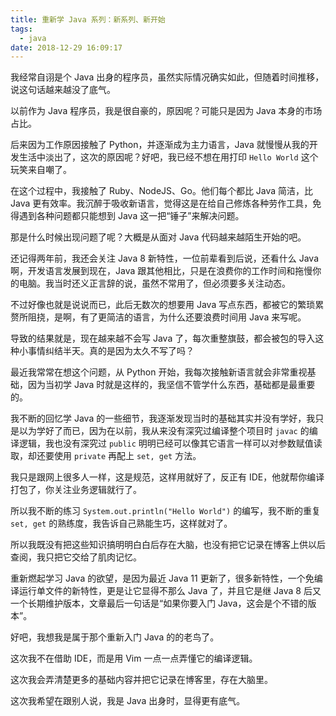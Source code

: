 ```yaml
---
title: 重新学 Java 系列：新系列、新开始
tags:
  - java
date: 2018-12-29 16:09:17
---
```



我经常自诩是个 Java 出身的程序员，虽然实际情况确实如此，但随着时间推移，说这句话越来越没了底气。

<!-- more --><!-- toc -->
以前作为 Java 程序员，我是很自豪的，原因呢？可能只是因为 Java 本身的市场占比。

后来因为工作原因接触了 Python，并逐渐成为主力语言，Java 就慢慢从我的开发生活中淡出了，这次的原因呢？好吧，我已经不想在用打印 `Hello World` 这个玩笑来自嘲了。

在这个过程中，我接触了 Ruby、NodeJS、Go。他们每个都比 Java 简洁，比 Java 更有效率。我沉醉于吸收新语言，觉得这是在给自己修炼各种劳作工具，免得遇到各种问题都只能想到 Java 这一把“锤子”来解决问题。

那是什么时候出现问题了呢？大概是从面对 Java 代码越来越陌生开始的吧。

还记得两年前，我还会关注 Java 8 新特性，一位前辈看到后说，还看什么 Java 啊，开发语言发展到现在，Java 跟其他相比，只是在浪费你的工作时间和拖慢你的电脑。我当时还义正言辞的说，虽然不常用了，但必须要多关注动态。

不过好像也就是说说而已，此后无数次的想要用 Java 写点东西，都被它的繁琐累赘所阻挠，是啊，有了更简洁的语言，为什么还要浪费时间用 Java 来写呢。

导致的结果就是，现在越来越不会写 Java 了，每次重整旗鼓，都会被包的导入这种小事情纠结半天。真的是因为太久不写了吗？

最近我常常在想这个问题，从 Python 开始，我每次接触新语言就会非常重视基础，因为当初学 Java 时就是这样的，我坚信不管学什么东西，基础都是最重要的。

我不断的回忆学 Java 的一些细节，我逐渐发现当时的基础其实并没有学好，我只是以为学好了而已，因为在以前，我从来没有深究过编译整个项目时 `javac` 的编译逻辑，我也没有深究过 `public` 明明已经可以像其它语言一样可以对参数赋值读取，却还要使用 `private` 再配上 `set, get` 方法。

我只是跟网上很多人一样，这是规范，这样用就好了，反正有 IDE，他就帮你编译打包了，你关注业务逻辑就行了。

所以我不断的练习 `System.out.println("Hello World")` 的编写，我不断的重复 `set, get` 的熟练度，我告诉自己熟能生巧，这样就对了。

所以我既没有把这些知识搞明明白白后存在大脑，也没有把它记录在博客上供以后查阅，我只把它交给了肌肉记忆。

重新燃起学习 Java 的欲望，是因为最近 Java 11 更新了，很多新特性，一个免编译运行单文件的新特性，更是让它显得不那么 Java 了，并且它是继 Java 8 后又一个长期维护版本，文章最后一句话是“如果你要入门 Java，这会是个不错的版本”。

好吧，我想我是属于那个重新入门 Java 的的老鸟了。

这次我不在借助 IDE，而是用 Vim 一点一点弄懂它的编译逻辑。

这次我会弄清楚更多的基础内容并把它记录在博客里，存在大脑里。

这次我希望在跟别人说，我是 Java 出身时，显得更有底气。


